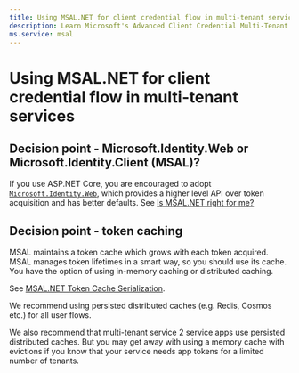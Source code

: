 ```yaml
---
title: Using MSAL.NET for client credential flow in multi-tenant services
description: Learn Microsoft's Advanced Client Credential Multi-Tenant with MSAL.NET, token caching, and Microsoft.Identity.Web for ASP.NET Core.
ms.service: msal
---
```


# Using MSAL.NET for client credential flow in multi-tenant services

## Decision point - Microsoft.Identity.Web or Microsoft.Identity.Client (MSAL)?

If you use ASP.NET Core, you are encouraged to adopt [`Microsoft.Identity.Web`](https://github.com/AzureAD/microsoft-identity-web/wiki), which provides a higher level API over token acquisition and has better defaults. See [Is MSAL.NET right for me?](../getting-started/choosing-msal-dotnet.md)

## Decision point - token caching

MSAL maintains a token cache which grows with each token acquired. MSAL manages token lifetimes in a smart way, so you should use its cache. You have the option of using in-memory caching or distributed caching. 

See [MSAL.NET Token Cache Serialization](/azure/active-directory/develop/msal-net-token-cache-serialization).

We recommend using persisted distributed caches (e.g. Redis, Cosmos etc.) for all user flows.

We also recommend that multi-tenant service 2 service apps use persisted distributed caches. But you may get away with using a memory cache with evictions if you know that your service needs app tokens for a limited number of tenants.
